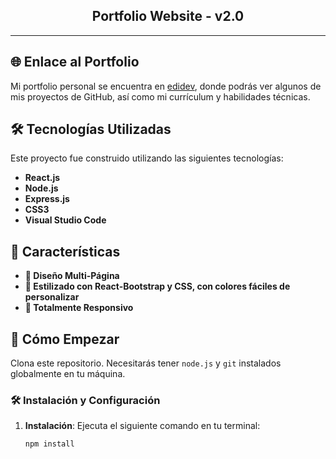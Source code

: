 <h2 align="center">
  Portfolio Website - v2.0<br/>
</h2>

---

## 🌐 Enlace al Portfolio

Mi portfolio personal se encuentra en [edidev](https://portfolio-emadrid.netlify.app/), donde podrás ver algunos de mis proyectos de GitHub, así como mi currículum y habilidades técnicas.

## 🛠 Tecnologías Utilizadas

Este proyecto fue construido utilizando las siguientes tecnologías:

- **React.js**
- **Node.js**
- **Express.js**
- **CSS3**
- **Visual Studio Code**


## 🚀 Características

- **📖 Diseño Multi-Página**
- **🎨 Estilizado con React-Bootstrap y CSS, con colores fáciles de personalizar**
- **📱 Totalmente Responsivo**

## 🏁 Cómo Empezar

Clona este repositorio. Necesitarás tener `node.js` y `git` instalados globalmente en tu máquina.

### 🛠 Instalación y Configuración

1. **Instalación**: Ejecuta el siguiente comando en tu terminal:
   ```bash
   npm install